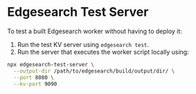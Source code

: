 # Edgesearch Test Server

To test a built Edgesearch worker without having to deploy it:

1. Run the test KV server using `edgesearch test`.
2. Run the server that executes the worker script locally using:

```bash
npx edgesearch-test-server \
  --output-dir /path/to/edgesearch/build/output/dir/ \
  --port 8080 \
  --kv-port 9090
```

